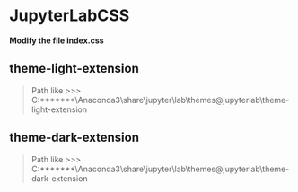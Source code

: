 # JupyterLabCSS

**Modify the file index.css**
## theme-light-extension
> Path like >>> C:\*******\Anaconda3\share\jupyter\lab\themes\@jupyterlab\theme-light-extension
## theme-dark-extension
> Path like >>> C:\*******\Anaconda3\share\jupyter\lab\themes\@jupyterlab\theme-dark-extension
